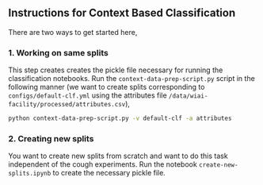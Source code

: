 ## Instructions for Context Based Classification

There are two ways to get started here, 
### 1. Working on same splits
This step creates creates the pickle file necessary for running the classification notebooks. Run the `context-data-prep-script.py` script in the following manner (we want to create splits corresponding to `configs/default-clf.yml` using the attributes file `/data/wiai-facility/processed/attributes.csv`),
```bash
python context-data-prep-script.py -v default-clf -a attributes
```

### 2. Creating new splits
You want to create new splits from scratch and want to do this task independent of the cough experiments. Run the notebook `create-new-splits.ipynb` to create the necessary pickle file.
